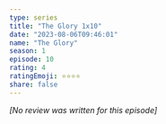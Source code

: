 ```yaml
---
type: series
title: "The Glory 1x10"
date: "2023-08-06T09:46:01"
name: "The Glory"
season: 1
episode: 10
rating: 4
ratingEmoji: ⭐️⭐️⭐️⭐️
share: false
---
```


_[No review was written for this episode]_

